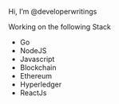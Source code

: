 Hi, I’m @developerwritings

Working on the following Stack 

   - Go
   - NodeJS
   - Javascript
   - Blockchain
   - Ethereum
   - Hyperledger
   - ReactJs
